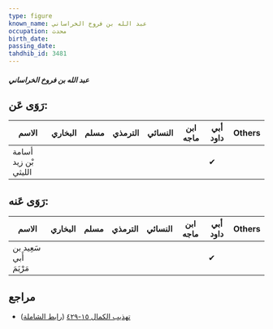 ```yaml
---
type: figure
known_name: عبد الله بن فروخ الخراساني
occupation: محدث
birth_date:
passing_date:
tahdhib_id: 3481
---
```

##### عبد الله بن فروخ الخراساني

## رَوَى عَن:
| الاسم                | البخاري | مسلم | الترمذي | النسائي | ابن ماجه | أبي داود | Others |
| -------------------- | ------- | ---- | ------- | ------- | -------- | -------- | ------ |
| أسامة بْن زيد الليثي |         |      |         |         |          | ✔        |        |
## رَوَى عَنه:
| الاسم                   | البخاري | مسلم | الترمذي | النسائي | ابن ماجه | أبي داود | Others |
| ----------------------- | ------- | ---- | ------- | ------- | -------- | -------- | ------ |
| سَعِيد بن أَبي مَرْيَمَ |         |      |         |         |          | ✔        |        |
## مراجع
- [تهذيب الكمال ١٥-٤٢٩](obsidian://open?vault=Tahdhib-al-Kamal&file=Figures/٣٤٨١-عبد%20الله%20بن%20فروخ%20الخراساني) ([رابط الشاملة](https://shamela.ws/book/3722/7913))